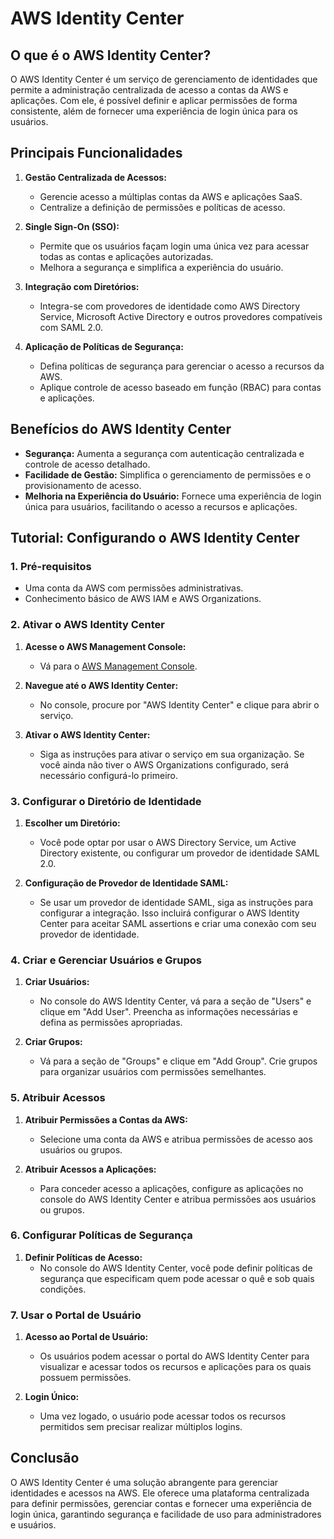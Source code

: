 # AWS Identity Center

## O que é o AWS Identity Center?

O AWS Identity Center é um serviço de gerenciamento de identidades que permite a administração centralizada de acesso a contas da AWS e aplicações. Com ele, é possível definir e aplicar permissões de forma consistente, além de fornecer uma experiência de login única para os usuários.

## Principais Funcionalidades

1. **Gestão Centralizada de Acessos:**
   - Gerencie acesso a múltiplas contas da AWS e aplicações SaaS.
   - Centralize a definição de permissões e políticas de acesso.

2. **Single Sign-On (SSO):**
   - Permite que os usuários façam login uma única vez para acessar todas as contas e aplicações autorizadas.
   - Melhora a segurança e simplifica a experiência do usuário.

3. **Integração com Diretórios:**
   - Integra-se com provedores de identidade como AWS Directory Service, Microsoft Active Directory e outros provedores compatíveis com SAML 2.0.

4. **Aplicação de Políticas de Segurança:**
   - Defina políticas de segurança para gerenciar o acesso a recursos da AWS.
   - Aplique controle de acesso baseado em função (RBAC) para contas e aplicações.

## Benefícios do AWS Identity Center

- **Segurança:** Aumenta a segurança com autenticação centralizada e controle de acesso detalhado.
- **Facilidade de Gestão:** Simplifica o gerenciamento de permissões e o provisionamento de acesso.
- **Melhoria na Experiência do Usuário:** Fornece uma experiência de login única para usuários, facilitando o acesso a recursos e aplicações.

## Tutorial: Configurando o AWS Identity Center

### 1. Pré-requisitos
- Uma conta da AWS com permissões administrativas.
- Conhecimento básico de AWS IAM e AWS Organizations.

### 2. Ativar o AWS Identity Center

1. **Acesse o AWS Management Console:**
   - Vá para o [AWS Management Console](https://aws.amazon.com/console/).

2. **Navegue até o AWS Identity Center:**
   - No console, procure por "AWS Identity Center" e clique para abrir o serviço.

3. **Ativar o AWS Identity Center:**
   - Siga as instruções para ativar o serviço em sua organização. Se você ainda não tiver o AWS Organizations configurado, será necessário configurá-lo primeiro.

### 3. Configurar o Diretório de Identidade

1. **Escolher um Diretório:**
   - Você pode optar por usar o AWS Directory Service, um Active Directory existente, ou configurar um provedor de identidade SAML 2.0.

2. **Configuração de Provedor de Identidade SAML:**
   - Se usar um provedor de identidade SAML, siga as instruções para configurar a integração. Isso incluirá configurar o AWS Identity Center para aceitar SAML assertions e criar uma conexão com seu provedor de identidade.

### 4. Criar e Gerenciar Usuários e Grupos

1. **Criar Usuários:**
   - No console do AWS Identity Center, vá para a seção de "Users" e clique em "Add User". Preencha as informações necessárias e defina as permissões apropriadas.

2. **Criar Grupos:**
   - Vá para a seção de "Groups" e clique em "Add Group". Crie grupos para organizar usuários com permissões semelhantes.

### 5. Atribuir Acessos

1. **Atribuir Permissões a Contas da AWS:**
   - Selecione uma conta da AWS e atribua permissões de acesso aos usuários ou grupos.

2. **Atribuir Acessos a Aplicações:**
   - Para conceder acesso a aplicações, configure as aplicações no console do AWS Identity Center e atribua permissões aos usuários ou grupos.

### 6. Configurar Políticas de Segurança

1. **Definir Políticas de Acesso:**
   - No console do AWS Identity Center, você pode definir políticas de segurança que especificam quem pode acessar o quê e sob quais condições.

### 7. Usar o Portal de Usuário

1. **Acesso ao Portal de Usuário:**
   - Os usuários podem acessar o portal do AWS Identity Center para visualizar e acessar todos os recursos e aplicações para os quais possuem permissões.

2. **Login Único:**
   - Uma vez logado, o usuário pode acessar todos os recursos permitidos sem precisar realizar múltiplos logins.

## Conclusão

O AWS Identity Center é uma solução abrangente para gerenciar identidades e acessos na AWS. Ele oferece uma plataforma centralizada para definir permissões, gerenciar contas e fornecer uma experiência de login única, garantindo segurança e facilidade de uso para administradores e usuários.

